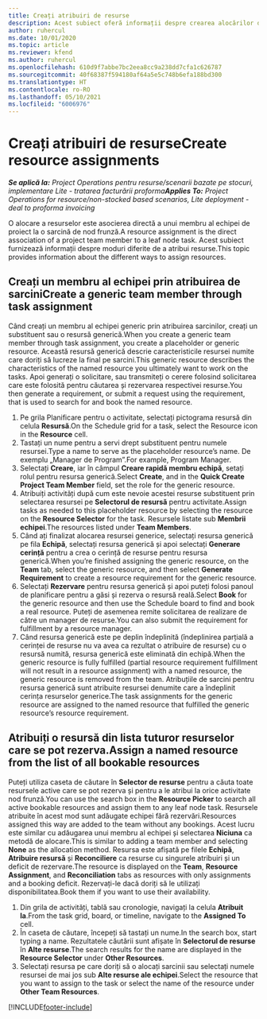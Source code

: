 ```yaml
---
title: Creați atribuiri de resurse
description: Acest subiect oferă informații despre crearea alocărilor de resurse generice și denumite.
author: ruhercul
ms.date: 10/01/2020
ms.topic: article
ms.reviewer: kfend
ms.author: ruhercul
ms.openlocfilehash: 610d9f7abbe7bc2eea8cc9a238dd7cfa1c626787
ms.sourcegitcommit: 40f68387f594180af64a5e5c748b6efa188bd300
ms.translationtype: HT
ms.contentlocale: ro-RO
ms.lasthandoff: 05/10/2021
ms.locfileid: "6006976"
---
```

# <a name="create-resource-assignments"></a><span data-ttu-id="f6606-103">Creați atribuiri de resurse</span><span class="sxs-lookup"><span data-stu-id="f6606-103">Create resource assignments</span></span>

<span data-ttu-id="f6606-104">_**Se aplică la:** Project Operations pentru resurse/scenarii bazate pe stocuri, implementare Lite - tratarea facturării proforma_</span><span class="sxs-lookup"><span data-stu-id="f6606-104">_**Applies To:** Project Operations for resource/non-stocked based scenarios, Lite deployment - deal to proforma invoicing_</span></span>


<span data-ttu-id="f6606-105">O alocare a resurselor este asocierea directă a unui membru al echipei de proiect la o sarcină de nod frunză.</span><span class="sxs-lookup"><span data-stu-id="f6606-105">A resource assignment is the direct association of a project team member to a leaf node task.</span></span> <span data-ttu-id="f6606-106">Acest subiect furnizează informații despre moduri diferite de a atribui resurse.</span><span class="sxs-lookup"><span data-stu-id="f6606-106">This topic provides information about the different ways to assign resources.</span></span>

## <a name="create-a-generic-team-member-through-task-assignment"></a><span data-ttu-id="f6606-107">Creați un membru al echipei prin atribuirea de sarcini</span><span class="sxs-lookup"><span data-stu-id="f6606-107">Create a generic team member through task assignment</span></span>


<span data-ttu-id="f6606-108">Când creați un membru al echipei generic prin atribuirea sarcinilor, creați un substituent sau o resursă generică.</span><span class="sxs-lookup"><span data-stu-id="f6606-108">When you create a generic team member through task assignment, you create a placeholder or generic resource.</span></span> <span data-ttu-id="f6606-109">Această resursă generică descrie caracteristicile resursei numite care doriți să lucreze la final pe sarcini.</span><span class="sxs-lookup"><span data-stu-id="f6606-109">This generic resource describes the characteristics of the named resource you ultimately want to work on the tasks.</span></span> <span data-ttu-id="f6606-110">Apoi generați o solicitare, sau transmiteți o cerere folosind solicitarea care este folosită pentru căutarea și rezervarea respectivei resurse.</span><span class="sxs-lookup"><span data-stu-id="f6606-110">You then generate a requirement, or submit a request using the requirement, that is used to search for and book the named resource.</span></span>

1. <span data-ttu-id="f6606-111">Pe grila Planificare pentru o activitate, selectați pictograma resursă din celula **Resursă**.</span><span class="sxs-lookup"><span data-stu-id="f6606-111">On the Schedule grid for a task, select the Resource icon in the **Resource** cell.</span></span>
2. <span data-ttu-id="f6606-112">Tastați un nume pentru a servi drept substituent pentru numele resursei.</span><span class="sxs-lookup"><span data-stu-id="f6606-112">Type a name to serve as the placeholder resource’s name.</span></span> <span data-ttu-id="f6606-113">De exemplu „Manager de Program”.</span><span class="sxs-lookup"><span data-stu-id="f6606-113">For example, Program Manager.</span></span>
3. <span data-ttu-id="f6606-114">Selectați **Creare**, iar în câmpul **Creare rapidă membru echipă**, setați rolul pentru resursa generică.</span><span class="sxs-lookup"><span data-stu-id="f6606-114">Select **Create**, and in the **Quick Create Project Team Member** field, set the role for the generic resource.</span></span>
4. <span data-ttu-id="f6606-115">Atribuiți activități după cum este nevoie acestei resurse substituent prin selectarea resursei pe **Selectorul de resursă** pentru activitate.</span><span class="sxs-lookup"><span data-stu-id="f6606-115">Assign tasks as needed to this placeholder resource by selecting the resource on the **Resource Selector** for the task.</span></span> <span data-ttu-id="f6606-116">Resursele listate sub **Membrii echipei**.</span><span class="sxs-lookup"><span data-stu-id="f6606-116">The resources listed under **Team Members**.</span></span>
5. <span data-ttu-id="f6606-117">Când ați finalizat alocarea resursei generice, selectați resursa generică pe fila **Echipă**, selectați resursa generică și apoi selectați **Generare cerință** pentru a crea o cerință de resurse pentru resursa generică.</span><span class="sxs-lookup"><span data-stu-id="f6606-117">When you’re finished assigning the generic resource, on the **Team** tab, select the generic resource, and then select **Generate Requirement** to create a resource requirement for the generic resource.</span></span>
6. <span data-ttu-id="f6606-118">Selectați **Rezervare** pentru resursa generică și apoi puteți folosi panoul de planificare pentru a găsi și rezerva o resursă reală.</span><span class="sxs-lookup"><span data-stu-id="f6606-118">Select **Book** for the generic resource and then use the Schedule board to find and book a real resource.</span></span> <span data-ttu-id="f6606-119">Puteți de asemenea remite solicitarea de realizare de către un manager de resurse.</span><span class="sxs-lookup"><span data-stu-id="f6606-119">You can also submit the requirement for fulfillment by a resource manager.</span></span>
7. <span data-ttu-id="f6606-120">Când resursa generică este pe deplin îndeplinită (îndeplinirea parțială a cerinței de resurse nu va avea ca rezultat o atribuire de resurse) cu o resursă numită, resursa generică este eliminată din echipă.</span><span class="sxs-lookup"><span data-stu-id="f6606-120">When the generic resource is fully fulfilled (partial resource requirement fulfillment will not result in a resource assignment) with a named resource, the generic resource is removed from the team.</span></span> <span data-ttu-id="f6606-121">Atribuțiile de sarcini pentru resursa generică sunt atribuite resursei denumite care a îndeplinit cerința resurselor generice.</span><span class="sxs-lookup"><span data-stu-id="f6606-121">The task assignments for the generic resource are assigned to the named resource that fulfilled the generic resource’s resource requirement.</span></span>

## <a name="assign-a-named-resource-from-the-list-of-all-bookable-resources"></a><span data-ttu-id="f6606-122">Atribuiți o resursă din lista tuturor resurselor care se pot rezerva.</span><span class="sxs-lookup"><span data-stu-id="f6606-122">Assign a named resource from the list of all bookable resources</span></span>

<span data-ttu-id="f6606-123">Puteți utiliza caseta de căutare în **Selector de resurse** pentru a căuta toate resursele active care se pot rezerva și pentru a le atribui la orice activitate nod frunză.</span><span class="sxs-lookup"><span data-stu-id="f6606-123">You can use the search box in the **Resource Picker** to search all active bookable resources and assign them to any leaf node task.</span></span> <span data-ttu-id="f6606-124">Resursele atribuite în acest mod sunt adăugate echipei fără rezervări.</span><span class="sxs-lookup"><span data-stu-id="f6606-124">Resources assigned this way are added to the team without any bookings.</span></span> <span data-ttu-id="f6606-125">Acest lucru este similar cu adăugarea unui membru al echipei și selectarea **Niciuna** ca metodă de alocare.</span><span class="sxs-lookup"><span data-stu-id="f6606-125">This is similar to adding a team member and selecting **None** as the allocation method.</span></span> <span data-ttu-id="f6606-126">Resursa este afișată pe filele **Echipă**, **Atribuire resursă** și **Reconciliere** ca resurse cu singurele atribuiri și un deficit de rezervare.</span><span class="sxs-lookup"><span data-stu-id="f6606-126">The resource is displayed on the **Team**, **Resource Assignment**, and **Reconciliation** tabs as resources with only assignments and a booking deficit.</span></span> <span data-ttu-id="f6606-127">Rezervați-le dacă doriți să le utilizați disponibilitatea.</span><span class="sxs-lookup"><span data-stu-id="f6606-127">Book them if you want to use their availability.</span></span>

1. <span data-ttu-id="f6606-128">Din grila de activități, tablă sau cronologie, navigați la celula **Atribuit la**.</span><span class="sxs-lookup"><span data-stu-id="f6606-128">From the task grid, board, or timeline, navigate to the **Assigned To** cell.</span></span>
2. <span data-ttu-id="f6606-129">În caseta de căutare, începeți să tastați un nume.</span><span class="sxs-lookup"><span data-stu-id="f6606-129">In the search box, start typing a name.</span></span> <span data-ttu-id="f6606-130">Rezultatele căutării sunt afișate în **Selectorul de resurse** în **Alte resurse**.</span><span class="sxs-lookup"><span data-stu-id="f6606-130">The search results for the name are displayed in the **Resource Selector** under **Other Resources**.</span></span>
3. <span data-ttu-id="f6606-131">Selectați resursa pe care doriți să o alocați sarcinii sau selectați numele resursei de mai jos sub **Alte resurse ale echipei**.</span><span class="sxs-lookup"><span data-stu-id="f6606-131">Select the resource that you want to assign to the task or select the name of the resource under **Other Team Resources**.</span></span>


[!INCLUDE[footer-include](../includes/footer-banner.md)]
